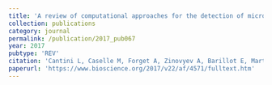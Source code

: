 ```yaml
---
title: 'A review of computational approaches for the detection of microRNAs involved in cancer'
collection: publications
category: journal
permalink: /publication/2017_pub067
year: 2017
pubtype: 'REV'
citation: 'Cantini L, Caselle M, Forget A, Zinovyev A, Barillot E, Martignetti L. <a href="https://www.bioscience.org/2017/v22/af/4571/fulltext.htm">A review of computational approaches for the detection of microRNAs involved in cancer</a>. <i>Frontiers in Biosciences</i> 22:1774-1791. 2017.'
paperurl: 'https://www.bioscience.org/2017/v22/af/4571/fulltext.htm'
---
```

